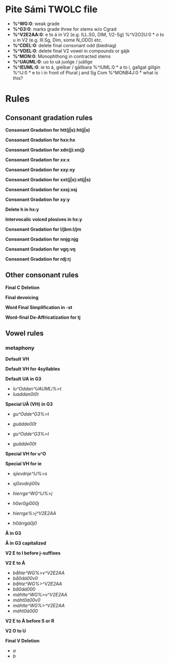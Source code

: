 
# Pite Sámi TWOLC file


* **%^WG:0**:  weak grade
* **%^G3:0**:  marks grade three for stems w/o Cgrad
* **%^V2E2AA:0**:  e to á in V2 (e.g. ILL.SG, DIM, 1/2-Sg)
   %^V2O2U:0  * o to u in V2 (e.g. Ill.Sg, Dim, some N_ODD) etc.
* **%^CDEL:0**:  delete final consonant odd (biednag)
* **%^VDEL:0**:  delete final V2 vowel in compounds or gájk
* **%^MON:0**:  Monophthong in contracted stems
* **%^UAUML:0**:  uo to uä juolge / juällge
* **%^IEUML:0**:  ie to ä, gielbar / gällbara
   %^IUML:0    * a to i, gallgat gillgin
   %^IJ:0      * e to i in front of Plural j and Sg Com
   %^MONB4J:0  * what is this?














# Rules



## Consonant gradation rules

**Consonant Gradation for htt(j|s):ht(j|s)**  

**Consonant Gradation for hxx:hx**  

**Consonant Gradation for xdn(j):xn(j)**  






**Consonant Gradation for xx:x**  


**Consonant Gradation for xxy:xy**  





**Consonant Gradation for xxt(j|s):xt(j|s)**  

**Consonant Gradation for xxsj:xsj**  


**Consonant Gradation for xy:y**  

**Delete h in hx:y**  

**Intervocalic voiced plosives in hx:y**  

**Consonant Gradation for l/jbm:l/jm**  

**Consonant Gradation for nnjg:njg**  

**Consonant Gradation for vgŋ:vŋ**  

**Consonant Gradation for rdj:rj**  


## Other consonant rules 

**Final C Deletion**  



**Final devoicing**  


**Word Final Simplification in -st**  


**Word-final De-Affricatization for tj**  




## Vowel rules 

###  metaphony

**Default VH**  

**Default VH for 4syllables**  














**Default UA in G3**  

* *lu^Oddan^UAUMLi%>t*
* *luaddan0i0t*

**Special UÄ (VH) in G3**  

* *gu^Odde^G3%>t*
* *guädde00t*

* *gu^Odde^G3%>t*
* *guädde00t*



**Special VH for u^O**  

**Special VH for ie**  

* *sjievdnje^IJ%>s*
* *sj0evdnji00s*

* *hierrge^WG^IJ%>j*
* *h0er0gi000j*

* *hierrge%>j^V2E2AA*
* *h0ärrgá0j0*


**Ä in G3**  

**Ä in G3 capitalized**  













**V2 E to I before j-suffixes**  

**V2 E to Á**  

* *båhte^WG%>v^V2E2AA*
* *bå0dá00v0*
* *båhte^WG%>^V2E2AA*
* *bå0dá000*
* *máhtte^WG%>v^V2E2AA*
* *máht0á00v0*
* *máhtte^WG%>^V2E2AA*
* *máht0á000*


**V2 E to Á before S or R**  

**V2 O to U**  


**Final V Deletion**  
















* *a*
* *b*


